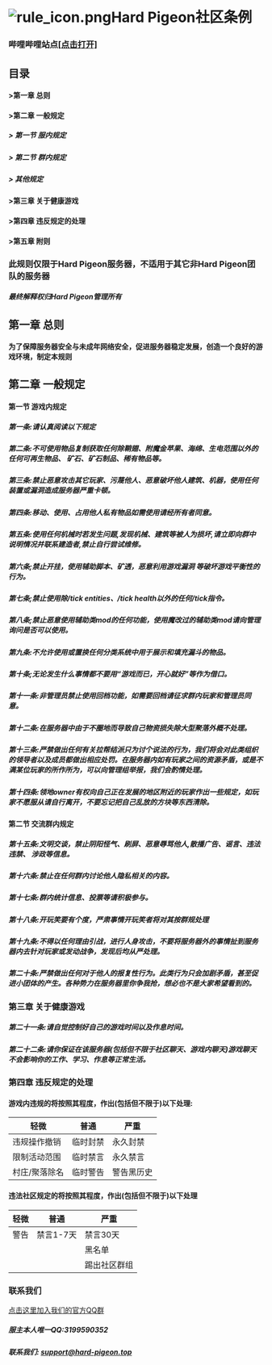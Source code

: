 # ![rule_icon.png](https://s2.loli.net/2022/07/15/syzgfMehdVEw7pF.png)Hard Pigeon社区条例

### 哔哩哔哩站点[[点击打开]](https://space.bilibili.com/592616376)
## 目录
#### >第一章 总则
#### >第二章 一般规定
##### > 第一节 服内规定
##### > 第二节 群内规定
##### > 其他规定
#### >第三章 关于健康游戏
#### >第四章 违反规定的处理
#### >第五章 附则
### 此规则仅限于Hard Pigeon服务器，不适用于其它非Hard Pigeon团队的服务器
##### 最终解释权归Hard Pigeon管理所有

## 第一章 总则
#### 为了保障服务器安全与未成年网络安全，促进服务器稳定发展，创造一个良好的游戏环境，制定本规则
## 第二章 一般规定

#### 第一节 游戏内规定
##### 第一条:请认真阅读以下规定
##### 第二条:不可使用物品复制获取任何除鞘翅、附魔金苹果、海绵、生电范围以外的任何可再生物品、 矿石、矿石制品、稀有物品等。
##### 第三条:禁止恶意攻击其它玩家、污蔑他人、恶意破坏他人建筑、机器，使用任何装置或漏洞造成服务器严重卡顿。
##### 第四条:移动、使用、占用他人私有物品如需使用请经所有者同意。
##### 第五条:使用任何机械时若发生问题,发现机械、建筑等被人为损坏,请立即向群中说明情况并联系建造者,禁止自行尝试维修。
##### 第六条;禁止开挂，使用辅助脚本、矿透，恶意利用游戏漏洞 等破坏游戏平衡性的行为。
##### 第七条;禁止使用除/tick entities、/tick health以外的任何/tick指令。
##### 第八条;禁止恶意使用辅助类mod的任何功能，使用魔改过的辅助类mod请向管理询问是否可以使用。
##### 第九条:不允许使用或置换任何分类系统中用于展示和填充漏斗的物品。
##### 第十条;无论发生什么事情都不要用“游戏而已，开心就好”等作为借口。
##### 第十一条:非管理员禁止使用回档功能，如需要回档请征求群内玩家和管理员同意。
##### 第十二条:在服务器中由于不圈地而导致自己物资损失除大型聚落外概不处理。
##### 第十三条:严禁做出任何有关拉帮结派只为讨个说法的行为，我们将会对此类组织的领导者以及成员都做出相应处罚。在服务器内如有玩家之间的资源矛盾，或是不满某位玩家的所作所为，可以向管理组举报，我们会酌情处理。
##### 第十四条:领地owner有权向自己正在发展的地区附近的玩家作出一些规定，如玩家不愿服从请自行离开，不要忘记把自己乱放的方块等东西清除。
#### 第二节 交流群内规定
##### 第十五条:文明交谈，禁止阴阳怪气、刷屏、恶意辱骂他人,散播广告、谣言、违法违禁、 涉政等信息。
##### 第十六条:禁止在任何群内讨论他人隐私相关的内容。
##### 第十七条:群内统计信息、投票等请积极参与。
##### 第十八条:开玩笑要有个度，严肃事情开玩笑者将对其按群规处理
##### 第十九条:不得以任何理由引战，进行人身攻击，不要将服务器外的事情扯到服务器内去针对玩家或发动战争，发现后均从严处理。
##### 第二十条:严禁做出任何对于他人的报复性行为。此类行为只会加剧矛盾，甚至促进小团体的产生。各种势力在服务器里你争我抢，想必也不是大家希望看到的。

### 第三章 关于健康游戏
##### 第二十一条:请自觉控制好自己的游戏时间以及作息时间。
##### 第二十二条:请你保证在该服务器(包括但不限于社区聊天、游戏内聊天)游戏聊天不会影响你的工作、学习、作息等正常生活。
### 第四章 违反规定的处理
#### 游戏内违规的将按照其程度，作出(包括但不限于)以下处理:
| 轻微  | 普通 | 严重 |
| ----- | ----- | ----- |
|违规操作撤销|临时封禁|永久封禁|
|限制活动范围|临时禁言|永久禁言|
|村庄/聚落除名|临时警告|警告黑历史|

#### 违法社区规定的将按照其程度，作出(包括但不限于)以下处理
| 轻微  | 普通 | 严重 |
| ----- | ----- | ----- |
|警告|禁言1-7天|禁言30天|
| | |黑名单|
| | |踢出社区群组|


### 联系我们

[点击这里加入我们的官方QQ群](https://jq.qq.com/?_wv=1027&k=DXkAmbOP)
##### 服主本人唯一QQ:3199590352
##### 联系我们: support@hard-pigeon.top